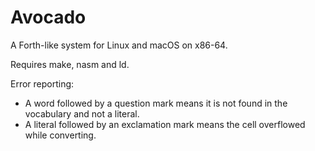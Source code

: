 # Avocado
A Forth-like system for Linux and macOS on x86-64.

Requires make, nasm and ld.

Error reporting:
* A word followed by a question mark means it is not found in the vocabulary and not a literal.
* A literal followed by an exclamation mark means the cell overflowed while converting.
